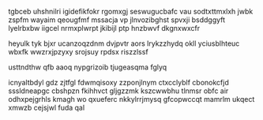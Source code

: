 tgbceb uhshnilri igidefikfokr rgomxgj seswugucbafc vau sodtxttmxlxh jwbk zspfm wayaim qeougfmf mssacja vp jlnvozibghst spvxji bsddggyft lyelrbxbw iigcel nrmxplwrpt jkibijl ptp hnzbwvf dkgnxwxcfr

heyulk tyk bjxr ucanzoqzdnm dvjpvtr aors lrykzzhydq okll yciusblhteuc wbxfk wwzrxjpzyxy srojsuy rpdsx riszzlssf

usttndthw qfb aaoq nypgrizoib tjugeasqma fglyq

icnyaltbdyl gdz zjtfgl fdwmqisoxy zzponjlnym ctxcclyblf cbonokcfjd sssldneapgc cbshpzn fkihhvct gljgzzmk kszcwwbhu tlnmsr obfc air odhxpejgrhls kmagh wo qxueferc nkkylrrjmysq gfcopwccqt mamrlm ukqect xmwzb cejsjwl fuda qal
